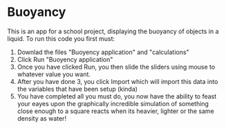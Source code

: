 # Buoyancy

This is an app for a school project, displaying the buoyancy of objects in a liquid.
To run this code you first must:
1. Downlad the files "Buoyency application" and "calculations"
2. Click Run "Buoyency application" 
3. Once you have clicked Run, you then slide the sliders using mouse to whatever value you want.
4. After you have done 3, you click Import which will import this data into the variables that have been setup (kinda)
5. You have completed all you must do, you now have the ability to feast your eayes upon the graphically incredible simulation of something close enough to a square reacts when its heavier, lighter or the same density as water!